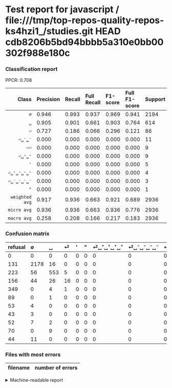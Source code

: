 # Test report for javascript / file:///tmp/top-repos-quality-repos-ks4hzi1_/studies.git HEAD cdb8206b5bd94bbbb5a310e0bb00302f988e180c

### Classification report

PPCR: 0.708

| Class | Precision | Recall | Full Recall | F1-score | Full F1-score | Support | Full Support | PPCR |
|------:|:----------|:-------|:------------|:---------|:---------|:--------|:-------------|:-----|
| `∅` | 0.946| 0.993| 0.937| 0.969| 0.941| 2194| 2325| 0.944 |
| `␣` | 0.905| 0.901| 0.661| 0.903| 0.764| 614| 837| 0.734 |
| `⏎` | 0.727| 0.186| 0.066| 0.296| 0.121| 86| 242| 0.355 |
| `⏎␣⁻␣⁻` | 0.000| 0.000| 0.000| 0.000| 0.000| 11| 55| 0.200 |
| `⏎⏎` | 0.000| 0.000| 0.000| 0.000| 0.000| 9| 79| 0.114 |
| `⏎␣⁺␣⁺` | 0.000| 0.000| 0.000| 0.000| 0.000| 9| 61| 0.148 |
| `'` | 0.000| 0.000| 0.000| 0.000| 0.000| 5| 354| 0.014 |
| `⏎␣⁺␣⁺␣⁺␣⁺` | 0.000| 0.000| 0.000| 0.000| 0.000| 4| 57| 0.070 |
| `⏎␣⁻␣⁻␣⁻␣⁻` | 0.000| 0.000| 0.000| 0.000| 0.000| 3| 46| 0.065 |
| `"` | 0.000| 0.000| 0.000| 0.000| 0.000| 1| 90| 0.011 |
| `weighted avg` | 0.917| 0.936| 0.663| 0.921| 0.689| 2936| 4146| 0.708 |
| `micro avg` | 0.936| 0.936| 0.663| 0.936| 0.776| 2936| 4146| 0.708 |
| `macro avg` | 0.258| 0.208| 0.166| 0.217| 0.183| 2936| 4146| 0.708 |

### Confusion matrix

|refusal|  ∅| ␣| ⏎| '| "| ⏎␣⁺␣⁺␣⁺␣⁺| ⏎␣⁻␣⁻␣⁻␣⁻| ⏎␣⁺␣⁺| ⏎⏎| ⏎␣⁻␣⁻| 
|:---|:---|:---|:---|:---|:---|:---|:---|:---|:---|:---|
|0 |0 |0 |0 |0 |0 |0 |0 |0 |0 |0 |
|131 |2178 |16 |0 |0 |0 |0 |0 |0 |0 |0 |
|223 |56 |553 |5 |0 |0 |0 |0 |0 |0 |0 |
|156 |44 |26 |16 |0 |0 |0 |0 |0 |0 |0 |
|349 |0 |4 |1 |0 |0 |0 |0 |0 |0 |0 |
|89 |0 |1 |0 |0 |0 |0 |0 |0 |0 |0 |
|53 |4 |0 |0 |0 |0 |0 |0 |0 |0 |0 |
|43 |3 |0 |0 |0 |0 |0 |0 |0 |0 |0 |
|52 |7 |2 |0 |0 |0 |0 |0 |0 |0 |0 |
|70 |0 |9 |0 |0 |0 |0 |0 |0 |0 |0 |
|44 |11 |0 |0 |0 |0 |0 |0 |0 |0 |0 |

### Files with most errors

| filename | number of errors|
|:----:|:-----|

<details>
    <summary>Machine-readable report</summary>
```json
{
  "cl_report": {"\"": {"f1-score": 0.0, "precision": 0.0, "recall": 0.0, "support": 1}, "\u0027": {"f1-score": 0.0, "precision": 0.0, "recall": 0.0, "support": 5}, "macro avg": {"f1-score": 0.21677992029960008, "precision": 0.25780693470663074, "recall": 0.20794053611998814, "support": 2936}, "micro avg": {"f1-score": 0.9356267029972752, "precision": 0.9356267029972752, "recall": 0.9356267029972752, "support": 2936}, "weighted avg": {"f1-score": 0.9213367074476659, "precision": 0.9172945748502923, "recall": 0.9356267029972752, "support": 2936}, "\u2205": {"f1-score": 0.9686457638425617, "precision": 0.9457229700390795, "recall": 0.9927073837739289, "support": 2194}, "\u23ce": {"f1-score": 0.2962962962962963, "precision": 0.7272727272727273, "recall": 0.18604651162790697, "support": 86}, "\u23ce\u23ce": {"f1-score": 0.0, "precision": 0.0, "recall": 0.0, "support": 9}, "\u23ce\u2423\u207a\u2423\u207a": {"f1-score": 0.0, "precision": 0.0, "recall": 0.0, "support": 9}, "\u23ce\u2423\u207a\u2423\u207a\u2423\u207a\u2423\u207a": {"f1-score": 0.0, "precision": 0.0, "recall": 0.0, "support": 4}, "\u23ce\u2423\u207b\u2423\u207b": {"f1-score": 0.0, "precision": 0.0, "recall": 0.0, "support": 11}, "\u23ce\u2423\u207b\u2423\u207b\u2423\u207b\u2423\u207b": {"f1-score": 0.0, "precision": 0.0, "recall": 0.0, "support": 3}, "\u2423": {"f1-score": 0.9028571428571427, "precision": 0.9050736497545008, "recall": 0.9006514657980456, "support": 614}},
  "cl_report_full": {"\"": {"f1-score": 0.0, "precision": 0.0, "recall": 0.0, "support": 90}, "\u0027": {"f1-score": 0.0, "precision": 0.0, "recall": 0.0, "support": 354}, "macro avg": {"f1-score": 0.18262515879220825, "precision": 0.25780693470663074, "recall": 0.16635828470432576, "support": 4146}, "micro avg": {"f1-score": 0.7757695566224231, "precision": 0.9356267029972752, "recall": 0.6625663289917993, "support": 4146}, "weighted avg": {"f1-score": 0.6890973485880725, "precision": 0.7555119513230528, "recall": 0.6625663289917993, "support": 4146}, "\u2205": {"f1-score": 0.9412273120138289, "precision": 0.9457229700390795, "recall": 0.9367741935483871, "support": 2325}, "\u23ce": {"f1-score": 0.12121212121212122, "precision": 0.7272727272727273, "recall": 0.06611570247933884, "support": 242}, "\u23ce\u23ce": {"f1-score": 0.0, "precision": 0.0, "recall": 0.0, "support": 79}, "\u23ce\u2423\u207a\u2423\u207a": {"f1-score": 0.0, "precision": 0.0, "recall": 0.0, "support": 61}, "\u23ce\u2423\u207a\u2423\u207a\u2423\u207a\u2423\u207a": {"f1-score": 0.0, "precision": 0.0, "recall": 0.0, "support": 57}, "\u23ce\u2423\u207b\u2423\u207b": {"f1-score": 0.0, "precision": 0.0, "recall": 0.0, "support": 55}, "\u23ce\u2423\u207b\u2423\u207b\u2423\u207b\u2423\u207b": {"f1-score": 0.0, "precision": 0.0, "recall": 0.0, "support": 46}, "\u2423": {"f1-score": 0.7638121546961326, "precision": 0.9050736497545008, "recall": 0.6606929510155317, "support": 837}},
  "ppcr": 0.7081524360829715
}
```
</details>
